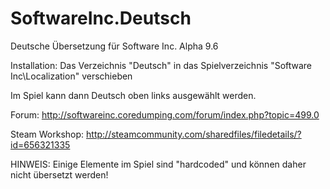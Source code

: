 # SoftwareInc.Deutsch
Deutsche Übersetzung für Software Inc. Alpha 9.6



Installation: 
Das Verzeichnis "Deutsch" in das Spielverzeichnis "Software Inc\Localization" verschieben

Im Spiel kann dann Deutsch oben links ausgewählt werden.


Forum: http://softwareinc.coredumping.com/forum/index.php?topic=499.0

Steam Workshop: http://steamcommunity.com/sharedfiles/filedetails/?id=656321335

HINWEIS: 
Einige Elemente im Spiel sind "hardcoded" und können daher nicht übersetzt werden!
